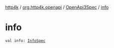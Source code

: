 [http4k](../../index.md) / [org.http4k.openapi](../index.md) / [OpenApi3Spec](index.md) / [info](./info.md)

# info

`val info: `[`InfoSpec`](../-info-spec/index.md)